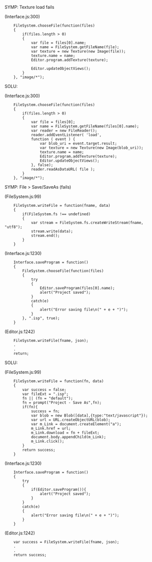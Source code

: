 SYMP: Texture load fails

(Interface.js:300)

		FileSystem.chooseFile(function(files)
		{
			if(files.length > 0)
			{
				var file = files[0].name;
				var name = FileSystem.getFileName(file);
				var texture = new Texture(new Image(file));
				texture.name = name;
				Editor.program.addTexture(texture);

				Editor.updateObjectViews();
			}
		}, "image/*");

SOLU:

(Interface.js:300)

		FileSystem.chooseFile(function(files)
		{
			if(files.length > 0)
			{
				var file = files[0];
				var name = FileSystem.getFileName(files[0].name);
				var reader = new FileReader();
				reader.addEventListener( 'load', 
				function ( event ) {
					var blob_uri = event.target.result;
					var texture = new Texture(new Image(blob_uri));
					texture.name = name;
					Editor.program.addTexture(texture);
					Editor.updateObjectViews();					
				}, false);					
				reader.readAsDataURL( file );
			}
		}, "image/*");    

SYMP: File > Save/SaveAs (fails)

(FileSystem.js:99) 
	
		FileSystem.writeFile = function(fname, data)
		{
			if(FileSystem.fs !== undefined)
			{
				var stream = FileSystem.fs.createWriteStream(fname, "utf8");
				stream.write(data);
				stream.end();
			}
		}
		
(Interface.js:1230)

		Interface.saveProgram = function()
		{
			FileSystem.chooseFile(function(files)
			{
				try
				{
					Editor.saveProgram(files[0].name);
					alert("Project saved");
				}
				catch(e)
				{
					alert("Error saving file\n(" + e + ")");
				}
			}, ".isp", true);
		}
	
(Editor.js:1242)

		FileSystem.writeFile(fname, json);
		.
		.
		return;

SOLU:

(FileSystem.js:99) 

		FileSystem.writeFile = function(fn, data)
		{
			var success = false;
			var fileExt = ".isp";
			fn || (fn = "default");
			fn = prompt("Project - Save As",fn);
			if(fn){
				success = fn;
				var blob = new Blob([data],{type:"text/javascript"});
				var url = URL.createObjectURL(blob);
				var m_Link = document.createElement("a");
				m_Link.href = url;
				m_Link.download = fn + fileExt;
				document.body.appendChild(m_Link);
				m_Link.click();
			}
			return success;
		}

(Interface.js:1230)
	
		Interface.saveProgram = function()
		{	
			try
			{
				if(Editor.saveProgram()){
					alert("Project saved");
				}
			}
			catch(e)
			{
				alert("Error saving file\n(" + e + ")");
			}
		}
	
(Editor.js:1242)

		var success = FileSystem.writeFile(fname, json);
		.
		.
		return success;	